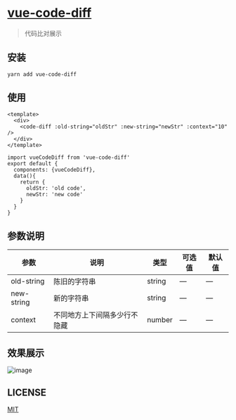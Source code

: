 # [vue-code-diff](https://www.npmjs.com/package/vue-code-diff)

> 代码比对展示

## 安装  
```shell
yarn add vue-code-diff
```

## 使用  
```vue
<template>
  <div>
    <code-diff :old-string="oldStr" :new-string="newStr" :context="10" />
  </div>
</template>

import vueCodeDiff from 'vue-code-diff'
export default {
  components: {vueCodeDiff},
  data(){
    return {
      oldStr: 'old code',
      newStr: 'new code'
    }
  }
}
```

## 参数说明 

| 参数      | 说明    | 类型      | 可选值       | 默认值   |
|---------- |-------- |---------- |-------------  |-------- |
| old-string| 陈旧的字符串| string  |   —    |    —     |
| new-string| 新的字符串| string  |   —    |    —     |
| context| 不同地方上下间隔多少行不隐藏 | number  |   —    |    —     |


## 效果展示

![image](https://github.com/ddchef/vue-code-diff/blob/master/2018050615272.png?raw=true)

## LICENSE
[MIT](LICENSE)
